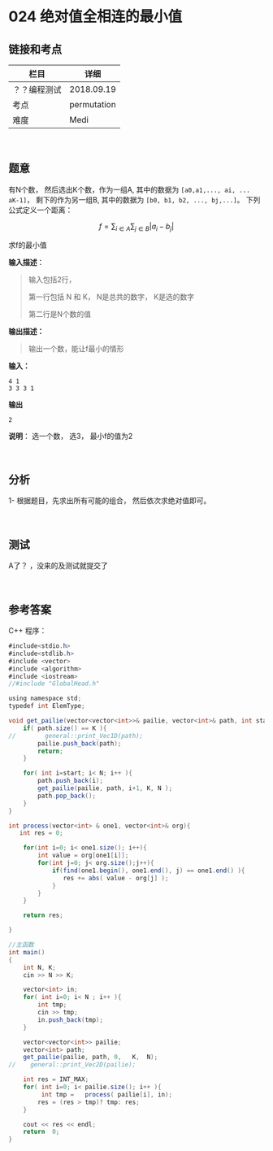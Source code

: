 # 024 绝对值全相连的最小值

## 链接和考点

| 栏目         | 详细        |
| ------------ | ----------- |
| ？？编程测试 | 2018.09.19  |
| 考点         | permutation |
| 难度         | Medi        |

<br>

## 题意

有N个数， 然后选出K个数，作为一组A, 其中的数据为 `[a0,a1,..., ai, ... aK-1]`， 剩下的作为另一组B, 	其中的数据为 `[b0, b1, b2, ..., bj,...]`。 下列公式定义一个距离：

$$ f = \sum_{i \in A}\sum_{j \in B} |a_i - b_j|$$ 

求f的最小值

**输入描述**：

>输入包括2行，
>
>第一行包括 N 和 K， N是总共的数字， K是选的数字
>
>第二行是N个数的值

**输出描述：**

> 输出一个数，能让f最小的情形

**输入：**

```
4 1
3 3 3 1
```

**输出**

```
2
```

**说明**： 选一个数， 选3， 最小f的值为2

<br>

## 分析

1-  根据题目，先求出所有可能的组合， 然后依次求绝对值即可。

<br>

## 测试

A了？ ，没来的及测试就提交了

<br>

## 参考答案

C++ 程序：

```java
#include<stdio.h>
#include<stdlib.h>
#include <vector>
#include <algorithm>
#include <iostream>
//#include "GlobalHead.h"

using namespace std;
typedef int ElemType;

void get_pailie(vector<vector<int>>& pailie, vector<int>& path, int start,  int K, int N){
    if( path.size() == K ){
//        general::print_Vec1D(path);
        pailie.push_back(path);
        return;
    }

    for( int i=start; i< N; i++ ){
        path.push_back(i);
        get_pailie(pailie, path, i+1, K, N );
        path.pop_back();
    }
}

int process(vector<int> & one1, vector<int>& org){
   int res = 0;

    for(int i=0; i< one1.size(); i++){
        int value = org[one1[i]];
        for(int j=0; j< org.size();j++){
            if(find(one1.begin(), one1.end(), j) == one1.end() ){
               res += abs( value - org[j] );
            }
        }
    }

    return res;

}

//主函数
int main()
{
    int N, K;
    cin >> N >> K;

    vector<int> in;
    for( int i=0; i< N ; i++ ){
        int tmp;
        cin >> tmp;
        in.push_back(tmp);
    }

    vector<vector<int>> pailie;
    vector<int> path;
    get_pailie(pailie, path, 0,   K,  N);
//    general::print_Vec2D(pailie);

    int res = INT_MAX;
    for( int i=0; i< pailie.size(); i++ ){
         int tmp =   process( pailie[i], in);
        res = (res > tmp)? tmp: res;
    }

    cout << res << endl;
    return  0;
}
```



